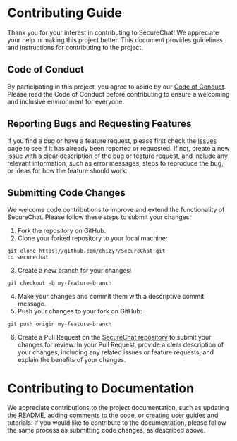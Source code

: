 # Contributing Guide
Thank you for your interest in contributing to SecureChat! We appreciate your help in making this project better. This document provides guidelines and instructions for contributing to the project.

## Code of Conduct
By participating in this project, you agree to abide by our [Code of Conduct](https://github.com/chizy7/SecureChat/blob/master/CODE_OF_CONDUCT.md). Please read the Code of Conduct before contributing to ensure a welcoming and inclusive environment for everyone.

## Reporting Bugs and Requesting Features
If you find a bug or have a feature request, please first check the [Issues](https://github.com/chizy7/SecureChat/issues) page to see if it has already been reported or requested. If not, create a new issue with a clear description of the bug or feature request, and include any relevant information, such as error messages, steps to reproduce the bug, or ideas for how the feature should work.

## Submitting Code Changes
We welcome code contributions to improve and extend the functionality of SecureChat. Please follow these steps to submit your changes:

1. Fork the repository on GitHub.
2. Clone your forked repository to your local machine:
```
git clone https://github.com/chizy7/SecureChat.git
cd securechat
```
3. Create a new branch for your changes:
```
git checkout -b my-feature-branch
```
4. Make your changes and commit them with a descriptive commit message.
5. Push your changes to your fork on GitHub:
```
git push origin my-feature-branch
```
6. Create a Pull Request on the [SecureChat repository](https://github.com/chizy7/SecureChat) to submit your changes for review. In your Pull Request, provide a clear description of your changes, including any related issues or feature requests, and explain the benefits of your changes.

# Contributing to Documentation
We appreciate contributions to the project documentation, such as updating the README, adding comments to the code, or creating user guides and tutorials. If you would like to contribute to the documentation, please follow the same process as submitting code changes, as described above.